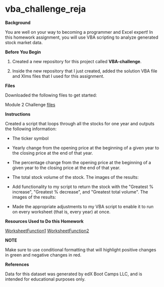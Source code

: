 # vba_challenge_reja


**Background**

You are well on your way to becoming a programmer and Excel expert! In this homework assignment, you will use VBA scripting to analyze generated stock market data.

**Before You Begin**

1. Created a new repository for this project called **VBA-challenge**. 

2. Inside the new repository that I just created, added the solution VBA file and Xlms files that I used for this assignment. 

**Files**


Downloaded the following files to get started:

Module 2 Challenge [files](https://courses.bootcampspot.com/courses/3819/assignments/56657?module_item_id=999387)

**Instructions**


Created a script that loops through all the stocks for one year and outputs the following information:

- The ticker symbol

- Yearly change from the opening price at the beginning of a given year to the closing price at the end of that year.

- The percentage change from the opening price at the beginning of a given year to the closing price at the end of that year.

- The total stock volume of the stock. The images of the results:

- Add functionality to my script to return the stock with the "Greatest % increase", "Greatest % decrease", and "Greatest total volume". The images of the results:

  
- Made the appropriate adjustments to my VBA script to enable it to run on every worksheet (that is, every year) at once.

**Resources Used to Do this Homework**

[WorksheetFunction1](https://www.excel-learn.com/vba-max-function/)
[WorksheetFunction2](https://learn.microsoft.com/en-us/office/vba/api/Excel.WorksheetFunction.Match)

**NOTE**

Make sure to use conditional formatting that will highlight positive changes in green and negative changes in red.

**References**

Data for this dataset was generated by edX Boot Camps LLC, and is intended for educational purposes only.
